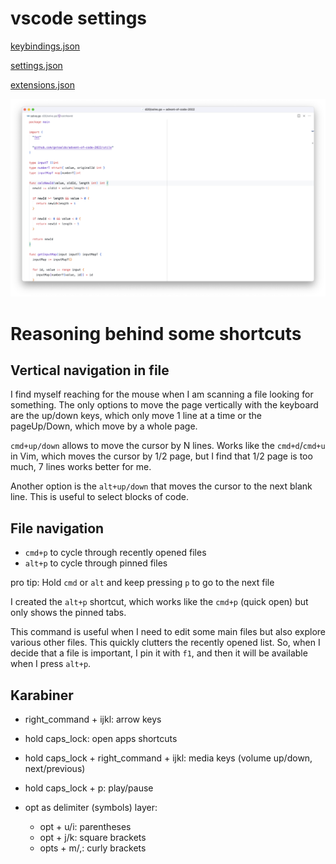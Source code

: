 # vscode settings

[keybindings.json](keybindings.json)

[settings.json](settings.json)

[extensions.json](extensions.json)

![Screenshot](images/screenshot.png)

# Reasoning behind some shortcuts

## Vertical navigation in file

I find myself reaching for the mouse when I am scanning a file looking for something. The only options to move the page vertically with the keyboard are the up/down keys, which only move 1 line at a time or the pageUp/Down, which move by a whole page.

`cmd+up/down` allows to move the cursor by N lines. Works like the `cmd+d`/`cmd+u` in Vim, which moves the cursor by 1/2 page, but I find that 1/2 page is too much, 7 lines works better for me.

Another option is the `alt+up/down` that moves the cursor to the next blank line. This is useful to select blocks of code.

## File navigation

- `cmd+p` to cycle through recently opened files
- `alt+p` to cycle through pinned files

pro tip: Hold `cmd` or `alt` and keep pressing `p` to go to the next file

I created the `alt+p` shortcut, which works like the `cmd+p` (quick open) but only shows the pinned tabs.

This command is useful when I need to edit some main files but also explore various other files. This quickly clutters the recently opened list. So, when I decide that a file is important, I pin it with `f1`, and then it will be available when I press `alt+p`.

## Karabiner

- right_command + ijkl: arrow keys
- hold caps_lock: open apps shortcuts
- hold caps_lock + right_command + ijkl: media keys (volume up/down, next/previous)
- hold caps_lock + p: play/pause
- opt as delimiter (symbols) layer:

  - opt + u/i: parentheses
  - opt + j/k: square brackets
  - opts + m/,: curly brackets
